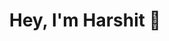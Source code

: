 

<!--
**whiz-10/whiz-10** is a ✨ _special_ ✨ repository because its `README.md` (this file) appears on your GitHub profile.

Here are some ideas to get you started:

- 🔭 I’m currently working on ...
- 🌱 I’m currently learning ...
- 👯 I’m looking to collaborate on ...
- 🤔 I’m looking for help with ...
- 💬 Ask me about ...
- 📫 How to reach me: ...
- 😄 Pronouns: ...
- ⚡ Fun fact: ...
-->

 <h1 align="center">Hey, I'm Harshit 👋</h1>
<!--
<h5 align="center">SWE Intern - Microsoft' 24 | Technology Intern - Barclays UK' 23 | NGWL McKinsey & Co' 23 | Secretary - Magazine Board AIT' 23</h5>
<h6 align= "center" style="background-color:DodgerBlue;"> I’m currently studying in final year of Bachelor's of Engineering. I’m keen to work on Machine Learning, Data Analysis and Web Development projects. I have hands on experience in programming languages C++, Python, Java. I have built multiple projects using Pygame and machine learning algorithms. I have solved over 400 problems in various coding platforms like Codeforces and Hackerrank. I’m currently learning Operating Systems and Computer Networking. My skillset includes machine learning, database management systems, object oriented programming, web development and UI/UX.  
</h6>
-->
